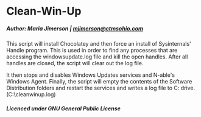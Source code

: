 # Clean-Win-Up
##### Author: Maria Jimerson | mjimerson@ctmsohio.com

This script will install Chocolatey and then force an install of Sysinternals' Handle program. This is used in order to find any processes that are accessing the windowsupdate.log file and kill the open handles. After all handles are closed, the script will clear out the log file.

It then stops and disables Windows Updates services and N-able's Windows Agent. Finally, the script will empty the contents of the Software Distribution folders and restart the services and writes a log file to C: drive. (C:\cleanwinup.log)

##### *Licenced under __GNU General Public License__*
